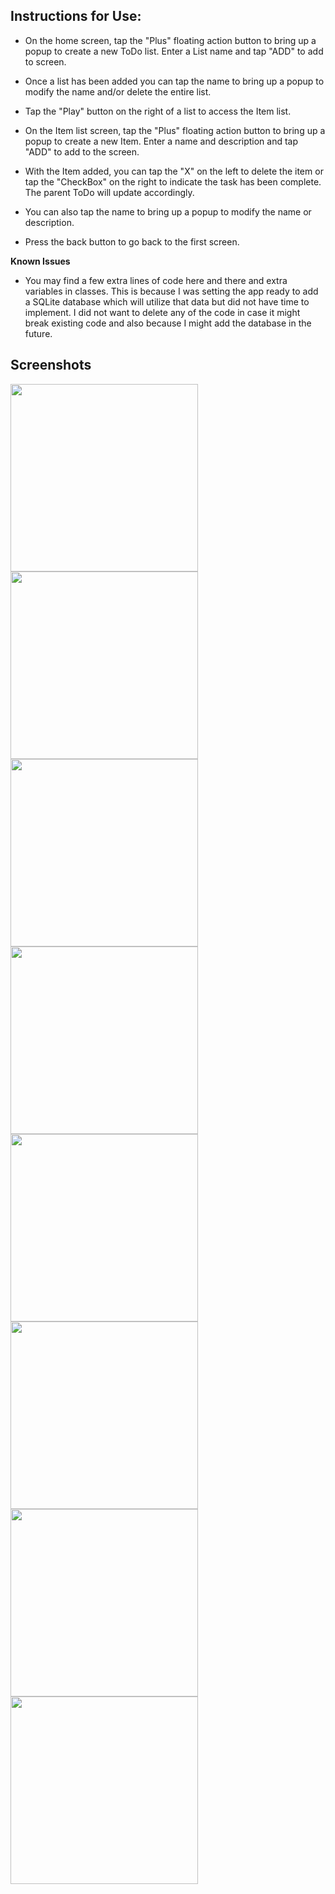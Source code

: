 ## Instructions for Use:

- On the home screen, tap the "Plus" floating action button to bring up a popup to create a new ToDo list. Enter a List name and tap "ADD" to add to screen.
- Once a list has been added you can tap the name to bring up a popup to modify the name and/or delete the entire list.
- Tap the "Play" button on the right of a list to access the Item list.

- On the Item list screen, tap the "Plus" floating action button to bring up a popup to create a new Item. Enter a name and description and tap "ADD" to add to the screen.
- With the Item added, you can tap the "X" on the left to delete the item or tap the "CheckBox" on the right to indicate the task has been complete. The parent ToDo will update accordingly.
- You can also tap the name to bring up a popup to modify the name or description.
- Press the back button to go back to the first screen.



**Known Issues**

- You may find a few extra lines of code here and there and extra variables in classes. This is because I was setting the app ready to add a SQLite database which will utilize that data but did not have time to implement. I did not want to delete any of the code in case it might break existing code and also because I might add the database in the future.

## Screenshots

<img src="screenshots/ToDo-List-Screenshot-01.png" width="300"/>

<img src="screenshots/ToDo-List-Screenshot-02.png" width="300"/>

<img src="screenshots/ToDo-List-Screenshot-03.png" width="300"/>

<img src="screenshots/ToDo-List-Screenshot-04.png" width="300"/>

<img src="screenshots/ToDo-List-Screenshot-05.png" width="300"/>

<img src="screenshots/ToDo-List-Screenshot-06.png" width="300"/>

<img src="screenshots/ToDo-List-Screenshot-07.png" width="300"/>

<img src="screenshots/ToDo-List-Screenshot-08.png" width="300"/>
